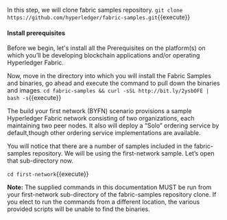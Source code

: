 In this step, we will clone fabric samples repository.
`git clone https://github.com/hyperledger/fabric-samples.git`{{execute}}


#### Install prerequisites
Before we begin, let's install all the Prerequisites on the platform(s) on which you’ll be developing blockchain applications and/or operating Hyperledger Fabric.

Now, move in the directory into which you will install the Fabric Samples and binaries, go ahead and execute the command to pull down the binaries and images.
`cd fabric-samples && curl -sSL http://bit.ly/2ysbOFE | bash -s`{{execute}}


The build your first network (BYFN) scenario provisions a sample Hyperledger Fabric network consisting of two organizations, each maintaining two peer nodes. It also will deploy a “Solo” ordering service by default,though other ordering service implementations are available.

You will notice that there are a number of samples included in the fabric-samples repository. We will be using the first-network sample. Let’s open that sub-directory now.

`cd first-network`{{execute}}

**Note:**
The supplied commands in this documentation MUST be run from your first-network sub-directory of the fabric-samples repository clone. If you elect to run the commands from a different location, the various provided scripts will be unable to find the binaries.